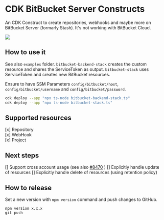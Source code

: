 # CDK BitBucket Server Constructs

An CDK Construct to create repositories, webhooks and maybe more on BitBucket Server (formarly Stash). It's not working with BitBucket Cloud.

![](https://github.com/pgarbe/cdk-bitbucket-server/workflows/Build/badge.svg)

## How to use it

See also `examples` folder. `bitbucket-backend-stack` creates the custom resource and shares the ServiceToken as output. `bitbucket-stack` uses ServiceToken and creates new BitBucket resources.

Ensure to have SSM Parameters `config/bitbucket/host`, `config/bitbucket/username` and `config/bitbucket/password`.

```bash
cdk deploy --app "npx ts-node bitbucket-backend-stack.ts"
cdk deploy --app "npx ts-node bitbucket-stack.ts"
```

## Supported resources

[x] Repository  
[x] WebHook  
[x] Project  

## Next steps
[] Support cross account usage (see also [#8470](https://github.com/aws/aws-cdk/issues/8470) )
[] Explicitly handle update of resources
[] Explicitly handle delete of resources (using retention policy)

## How to release

Set a new version with `npm version` command and push changes to GitHub.

```
npm version x.x.x
git push
```
